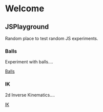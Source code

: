 # Welcome

## JSPlayground

Random place to test random JS experiments.

### Balls
Experiment with balls....

[Balls](/balls/)

### IK
2d Inverse Kinematics....

[IK](/ik/)
